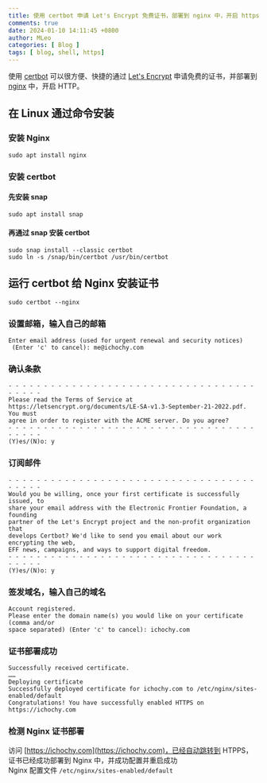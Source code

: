 ```yaml
---
title: 使用 certbot 申请 Let's Encrypt 免费证书，部署到 nginx 中，开启 https
comments: true
date: 2024-01-10 14:11:45 +0800
author: MLeo
categories: [ Blog ]
tags: [ blog, shell, https]
---
```


使用 [certbot](https://certbot.eff.org/) 可以很方便、快捷的通过 [Let's Encrypt](https://letsencrypt.org/) 申请免费的证书，并部署到 [nginx](https://nginx.org) 中，开启 HTTP。


## 在 Linux 通过命令安装

### 安装 Nginx
```shell
sudo apt install nginx
```

### 安装 certbot

#### 先安装 snap
```shell
sudo apt install snap
```
#### 再通过 snap 安装 certbot
```shell
sudo snap install --classic certbot
sudo ln -s /snap/bin/certbot /usr/bin/certbot
```

## 运行 certbot 给 Nginx 安装证书
```shell
sudo certbot --nginx
```

### 设置邮箱，输入自己的邮箱
```shell
Enter email address (used for urgent renewal and security notices)
 (Enter 'c' to cancel): me@ichochy.com
```
### 确认条款
```shell
- - - - - - - - - - - - - - - - - - - - - - - - - - - - - - - - - - - - - - - -
Please read the Terms of Service at
https://letsencrypt.org/documents/LE-SA-v1.3-September-21-2022.pdf. You must
agree in order to register with the ACME server. Do you agree?
- - - - - - - - - - - - - - - - - - - - - - - - - - - - - - - - - - - - - - - -
(Y)es/(N)o: y
```
### 订阅邮件
```shell
- - - - - - - - - - - - - - - - - - - - - - - - - - - - - - - - - - - - - - - -
Would you be willing, once your first certificate is successfully issued, to
share your email address with the Electronic Frontier Foundation, a founding
partner of the Let's Encrypt project and the non-profit organization that
develops Certbot? We'd like to send you email about our work encrypting the web,
EFF news, campaigns, and ways to support digital freedom.
- - - - - - - - - - - - - - - - - - - - - - - - - - - - - - - - - - - - - - - -
(Y)es/(N)o: y      

```

### 签发域名，输入自己的域名
```shell
Account registered.
Please enter the domain name(s) you would like on your certificate (comma and/or
space separated) (Enter 'c' to cancel): ichochy.com
```

### 证书部署成功
```shell
Successfully received certificate.
……
Deploying certificate
Successfully deployed certificate for ichochy.com to /etc/nginx/sites-enabled/default
Congratulations! You have successfully enabled HTTPS on https://ichochy.com
```

### 检测 Nginx 证书部署
访问 [https://ichochy.com](https://ichochy.com)，已经自动跳转到 HTPPS，证书已经成功部署到 Nginx 中，并成功配置并重启成功  
Nginx 配置文件 `/etc/nginx/sites-enabled/default`